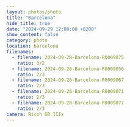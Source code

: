 ```yaml
---
layout: photos/photo
title: "Barcelona"
hide_title: true
date: "2024-09-29 12:00:00 +0200"
show_content: false
category: photo
location: barcelona
filenames:
  - filename: 2024-09-28-Barcelona-R0009075
    ratio: 3/2
  - filename: 2024-09-26-Barcelona-R0009056
    ratio: 2/3
  - filename: 2024-09-26-Barcelona-R0009067
    ratio: 2/3
  - filename: 2024-09-26-Barcelona-R0009071
    ratio: 2/3
  - filename: 2024-09-28-Barcelona-R0009077
    ratio: 2/3
camera: Ricoh GR IIIx
---
```

